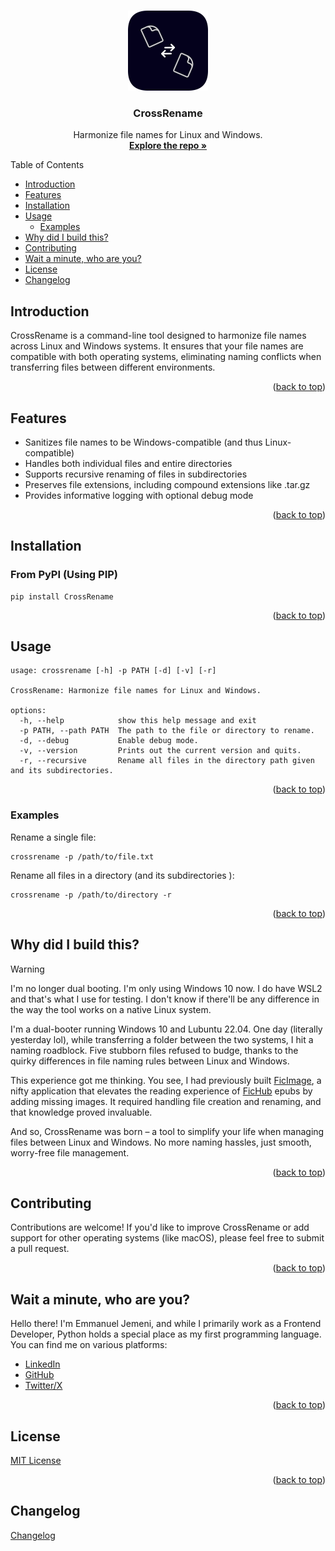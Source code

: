 <a id="readme-top"></a>

<br />
<div align="center">
  <a href="https://github.com/Jemeni11/CrossRename"><img src="logo.png" alt="Logo" width="128" height="128"></a>

<h3 align="center">CrossRename</h3>

  <p align="center">
    Harmonize file names for Linux and Windows.
    <br />
    <a href="https://github.com/Jemeni11/CrossRename"><strong>Explore the repo »</strong></a>
    <br />
  </p>
</div>

Table of Contents

- [Introduction](#introduction)
- [Features](#features)
- [Installation](#installation)
- [Usage](#usage)
    - [Examples](#examples)
- [Why did I build this?](#why-did-i-build-this)
- [Contributing](#contributing)
- [Wait a minute, who are you?](#wait-a-minute-who-are-you)
- [License](#license)
- [Changelog](#changelog)

## Introduction

CrossRename is a command-line tool designed to harmonize file names across Linux and Windows systems.
It ensures that your file names are compatible with both operating systems, eliminating naming conflicts
when transferring files between different environments.

<p align="right">(<a href="#readme-top">back to top</a>)</p>

## Features

- Sanitizes file names to be Windows-compatible (and thus Linux-compatible)
- Handles both individual files and entire directories
- Supports recursive renaming of files in subdirectories
- Preserves file extensions, including compound extensions like .tar.gz
- Provides informative logging with optional debug mode

<p align="right">(<a href="#readme-top">back to top</a>)</p>

## Installation

### From PyPI (Using PIP)

```
pip install CrossRename
```

<p align="right">(<a href="#readme-top">back to top</a>)</p>

## Usage

```
usage: crossrename [-h] -p PATH [-d] [-v] [-r]

CrossRename: Harmonize file names for Linux and Windows.

options:
  -h, --help            show this help message and exit
  -p PATH, --path PATH  The path to the file or directory to rename.
  -d, --debug           Enable debug mode.
  -v, --version         Prints out the current version and quits.
  -r, --recursive       Rename all files in the directory path given and its subdirectories.

```

<p align="right">(<a href="#readme-top">back to top</a>)</p>

### Examples

Rename a single file:

```
crossrename -p /path/to/file.txt
```

Rename all files in a directory (and its subdirectories ):

```
crossrename -p /path/to/directory -r
```

<p align="right">(<a href="#readme-top">back to top</a>)</p>

## Why did I build this?

> [!WARNING]
>
> I'm no longer dual booting. I'm only using Windows 10 now. I do have WSL2 and that's what I use for testing.
> I don't know if there'll be any difference in the way the tool works on a native Linux system.

I'm a dual-booter running Windows 10 and Lubuntu 22.04. One day (literally yesterday lol), while transferring a
folder between the two systems, I hit a naming roadblock. Five stubborn files refused to budge,
thanks to the quirky differences in file naming rules between Linux and Windows.

This experience got me thinking. You see, I had previously built [FicImage](https://github.com/Jemeni11/ficimage),
a nifty application that elevates the reading experience of [FicHub](https://fichub.net/) epubs by adding missing
images. It required handling file creation and renaming, and that knowledge proved invaluable.

And so, CrossRename was born – a tool to simplify your life when managing files between Linux and
Windows. No more naming hassles, just smooth, worry-free file management.

<p align="right">(<a href="#readme-top">back to top</a>)</p>

## Contributing

Contributions are welcome! If you'd like to improve CrossRename or add support for
other operating systems (like macOS), please feel free to submit a pull request.

<p align="right">(<a href="#readme-top">back to top</a>)</p>

## Wait a minute, who are you?

Hello there! I'm Emmanuel Jemeni, and while I primarily work as a Frontend Developer,
Python holds a special place as my first programming language.
You can find me on various platforms:

- [LinkedIn](https://www.linkedin.com/in/emmanuel-jemeni)
- [GitHub](https://github.com/Jemeni11)
- [Twitter/X](https://twitter.com/Jemeni11_)

<p align="right">(<a href="#readme-top">back to top</a>)</p>

## License

[MIT License](LICENSE)

<p align="right">(<a href="#readme-top">back to top</a>)</p>


## Changelog
[Changelog](/CHANGELOG.md)